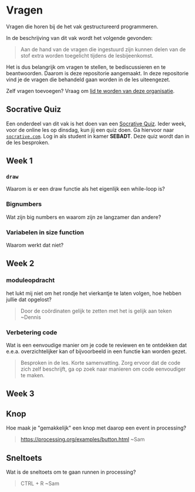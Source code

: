# Vragen
Vragen die horen bij de het vak gestructureerd programmeren.

In de beschrijving van dit vak wordt het volgende gevonden:

> Aan de hand van de vragen die ingestuurd zijn kunnen delen van de stof extra worden toegelicht tijdens de lesbijeenkomst.

Het is dus belangrijk om vragen te stellen, te bediscussieren en te beantwoorden. Daarom is deze repositorie aangemaakt. In deze repositorie vind je de vragen die behandeld gaan worden in de les uiteengezet. 

Zelf vragen toevoegen? Vraag om [lid te worden van deze organisatie](https://github.com/seba-dt-2019/vragen/issues/new?title=Mag+ik+lid+worden&template=becoming_a_member.md).

## Socrative Quiz
Een onderdeel van dit vak is het doen van een [Socrative Quiz][socrative]. Ieder week, voor de online les op dinsdag, kun jij een quiz doen. Ga hiervoor naar [`socrative.com`][socrative]. Log in als student in kamer **SEBADT**. Deze quiz wordt dan in de les besproken.

## Week 1
### `draw`
Waarom is er een draw functie als het eigenlijk een while-loop is?

### Bignumbers
Wat zijn big numbers en waarom zijn ze langzamer dan andere?

### Variabelen in size function
Waarom werkt dat niet?

## Week 2

### moduleopdracht
het lukt mij niet om het rondje het vierkantje te laten volgen, hoe hebben jullie dat opgelost?

> Door de coördinaten gelijk te zetten met het is gelijk aan teken  ~Dennis 

### Verbetering code
Wat is een eenvoudige manier om je code te reviewen en te ontdekken dat e.e.a. overzichtelijker kan of bijvoorbeeld in een functie kan worden gezet.

> Besproken in de les. Korte samenvatting. Zorg ervoor dat de code zich zelf beschrijft, ga op zoek naar manieren om code eenvoudiger te maken.

## Week 3

## Knop
Hoe maak je "gemakkelijk" een knop met daarop een event in processing?

> https://processing.org/examples/button.html ~Sam

## Sneltoets
Wat is de sneltoets om te gaan runnen in processing?

> CTRL + R ~Sam

 

[socrative]: https://socrative.com
